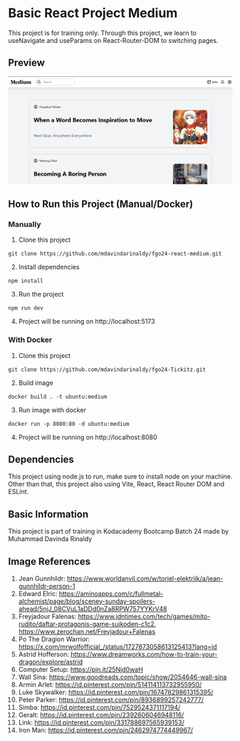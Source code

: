 # Basic React Project Medium

This project is for training only. Through this project, we learn to useNavigate and useParams on React-Router-DOM to switching pages.

## Preview

![Preview](./preview.png)

## How to Run this Project (Manual/Docker)

### Manually
1. Clone this project
```
git clone https://github.com/mdavindarinaldy/fgo24-react-medium.git
```
2. Install dependencies
```
npm install
``` 
3. Run the project
```
npm run dev
```
4. Project will be running on http://localhost:5173

### With Docker
1. Clone this project
```
git clone https://github.com/mdavindarinaldy/fgo24-Tickitz.git
```
2. Build image
```
docker build . -t ubuntu:medium
```
3. Run image with docker
```
docker run -p 8080:80 -d ubuntu:medium
```
4. Project will be running on http://localhost:8080

## Dependencies
This project using node.js to run, make sure to install node on your machine. Other than that, this project also using Vite, React, React Router DOM and ESLint.

## Basic Information
This project is part of training in Kodacademy Bootcamp Batch 24 made by Muhammad Davinda Rinaldy

## Image References
1. Jean Gunnhildr: https://www.worldanvil.com/w/toriel-elektriik/a/jean-gunnhildr-person-1
2. Edward Elric: https://aminoapps.com/c/fullmetal-alchemist/page/blog/sceney-sunday-spoilers-ahead/5njJ_08CVuL1aDDd0nZa8RPW757YYKrV48
3. Freyjadour Falenas: https://www.idntimes.com/tech/games/mito-rudito/daftar-protagonis-game-suikoden-c1c2, https://www.zerochan.net/Freyjadour+Falenas
4. Po The Dragion Warrior: https://x.com/mrwolfofficial_/status/1727873058613125413?lang=id
5. Astrid Hofferson: https://www.dreamworks.com/how-to-train-your-dragon/explore/astrid
6. Computer Setup: https://pin.it/25Njd0waH
7. Wall Sina: https://www.goodreads.com/topic/show/2054646-wall-sina
8. Armin Arlet: https://id.pinterest.com/pin/514114113732955950/
9. Luke Skywalker: https://id.pinterest.com/pin/16747829861315395/
10. Peter Parker: https://id.pinterest.com/pin/8936899257242777/
11. Simba: https://id.pinterest.com/pin/7529524371117194/
12. Geralt: https://id.pinterest.com/pin/2392606046948116/
13. Link: https://id.pinterest.com/pin/331788697565939153/
13. Iron Man: https://id.pinterest.com/pin/2462974774449967/